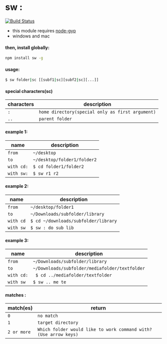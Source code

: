 
# sw :

[![Build Status](https://travis-ci.org/komondor/sw.svg?branch=master)](https://travis-ci.org/komondor/sw)


- this module requires [node-gyp](https://github.com/nodejs/node-gyp)
- windows and mac

#### then, install globally:

```bash
npm install sw -g
```

#### usage:

```bash
$ sw folder|sc [[subf1|sc][subf2|sc][...]]      
```

#### special characters(sc)

characters | description
---------- | ------------
`:`        | `home directory(special only as first argument)`
`..`       | `parent folder`


#### example 1:

 name | description
---------- | ------------
`from`        | `~/desktop`
`to`       | `~/desktop/folder1/folder2`
`with cd:` | `$ cd folder1/folder2`
`with sw:` | `$ sw r1 r2`



#### example 2:

 name | description
---------- | ------------
`from`        | `~/desktop/folder1`
`to`       | `~/Downloads/subfolder/library`
`with cd`      | `$ cd ~/downloads/subfolder/library`
`with sw`       | `$ sw : do sub lib`

#### example 3:

 name | description
---------- | ------------
`from`        | `~/Downloads/subfolder/library`
`to`       | `~/Downloads/subfolder/mediafolder/textfolder`
`with cd:` |  ` $ cd ../mediafolder/textfolder`
`with sw`  | `$ sw .. me te`



#### matches :


match(es) | return
---------- | ------------
`0`        | `no match`
`1`       | `target directory`
`2 or more` | `Which folder would like to work command with? (Use arrow keys)`
